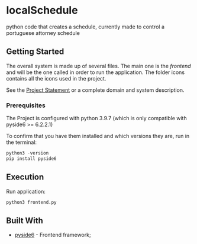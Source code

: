 # localSchedule

python code that creates a schedule, currently made to control a portuguese attorney schedule

## Getting Started

The overall system is made up of several files. The main one is the _frontend_ and will be the one called in order to run the application. The folder icons contains all the icons used in the project.

See the [Project Statement](https://github.com/tecnico-distsys/Turmas) or a complete domain and system description.

### Prerequisites

The Project is configured with python 3.9.7 (which is only compatible with pyside6 >= 6.2.2.1)

To confirm that you have them installed and which versions they are, run in the terminal:

```s
python3 -version
pip install pyside6
```

## Execution

Run application:

```s
python3 frontend.py
```

## Built With

- [pyside6](https://doc.qt.io/qtforpython/PySide6/QtWidgets/index.html) - Frontend framework;
